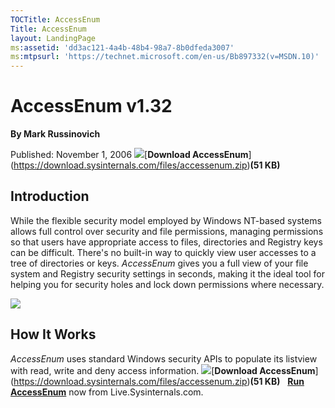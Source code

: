 ```yaml
--- 
TOCTitle: AccessEnum
Title: AccessEnum
layout: LandingPage
ms:assetid: 'dd3ac121-4a4b-48b4-98a7-8b0dfeda3007'
ms:mtpsurl: 'https://technet.microsoft.com/en-us/Bb897332(v=MSDN.10)'
---   
```

AccessEnum v1.32
================
**By Mark Russinovich**

Published: November 1, 2006
![](/media/landing/sysinternals/Download_sm.png)[**Download AccessEnum**\](https://download.sysinternals.com/files/accessenum.zip)**(51 KB)** 
## Introduction
While the flexible security model employed by Windows NT-based systems allows full control over security and file permissions, managing permissions so that users have appropriate access to files, directories and Registry keys can be difficult. There's no built-in way to quickly view user accesses to a tree of directories or keys. *AccessEnum* gives you a full view of your file system and Registry security settings in seconds, making it the ideal tool for helping you for security holes and lock down permissions where necessary.

![](/media/landing/sysinternals/accessenum.png)

## How It Works
*AccessEnum* uses standard Windows security APIs to populate its listview with read, write and deny access information.
![](/media/landing/sysinternals/Download_sm.png)[**Download AccessEnum**\](https://download.sysinternals.com/files/accessenum.zip)**(51 KB)**  
[**Run AccessEnum**](https://live.sysinternals.com/accessenum.exe) now from Live.Sysinternals.com.                            